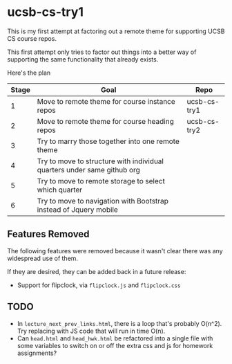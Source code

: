 # ucsb-cs-try1

This is my first attempt at factoring out a remote theme for supporting UCSB CS course repos.

This first attempt only tries to factor out things into a better way of supporting the same functionality that already exists.

Here's the plan

| Stage | Goal | Repo |
|-------|------|------|
| 1     | Move to remote theme for course instance repos | ucsb-cs-try1 |
| 2     | Move to remote theme for course heading repos | ucsb-cs-try2 |
| 3     | Try to marry those together into one remote theme |    |
| 4     | Try to move to structure with individual quarters under same github org | |
| 5     | Try to move to remote storage to select which quarter | |
| 6     | Try to move to navigation with Bootstrap instead of Jquery mobile | |

Features Removed
---------------

The following features were removed because it wasn't clear there was any widespread use of them.

If they are desired, they can be added back in a future release:

* Support for flipclock, via `flipclock.js` and `flipclock.css`

TODO
----

* In `lecture_next_prev_links.html`, there is a loop that's probably O(n^2).  Try replacing with JS code that will run in time O(n).   
* Can `head.html` and `head_hwk.html` be refactored into a single file with some variables to switch on or off the extra css and js for homework assignments?
